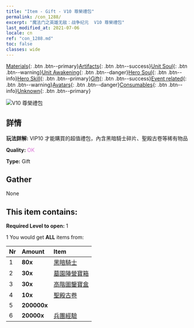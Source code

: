 ```yaml
---
title: "Item - Gift - V10 尊榮禮包"
permalink: /con_1288/
excerpt: "魔法门之英雄无敌：战争纪元  V10 尊榮禮包"
last_modified_at: 2021-07-06
locale: cn
ref: "con_1288.md"
toc: false
classes: wide
---
```

 [Materials](/ItemsCN/){: .btn .btn--primary}[Artifacts](/ItemsCN/Artifacts/){: .btn .btn--success}[Unit Soul](/ItemsCN/UnitSoul/){: .btn .btn--warning}[Unit Awakening](/ItemsCN/UnitAwakening/){: .btn .btn--danger}[Hero Soul](/ItemsCN/HeroSoul/){: .btn .btn--info}[Hero Skill](/ItemsCN/HeroSkill/){: .btn .btn--primary}[Gift](/ItemsCN/Gift/){: .btn .btn--success}[Event related](/ItemsCN/Events/){: .btn .btn--warning}[Avatars](/ItemsCN/Avatars/){: .btn .btn--danger}[Consumables](/ItemsCN/Consumables/){: .btn .btn--info}[Unknown](/ItemsCN/Unknown/){: .btn .btn--primary}

 ![V10 尊榮禮包](/images/t/i_905010.png)

## 詳情
 **玩法詳解:** VIP10 才能購買的超值禮包，內含黑暗騎士碎片、聖殿古卷等稀有物品

 **Quality:** <span style="color: #DA70D6">OK</span>

 **Type:** Gift

## Gather

  None

## This item contains:

 **Required Level to open:** 1

 1 You would get **ALL** items  from:

  | Nr | Amount |     Item    |
  |:---|:-------|:------------|
  | 1 |  **80x** | [黑暗騎士](/cn/Items/unt_213/) |  | 
  | 2 |  **30x** | [墓園陣營寶箱](/cn/Items/con_1271/) |  | 
  | 3 |  **30x** | [高階圖鑒寶盒](/cn/Items/con_760/) |  | 
  | 4 |  **10x** | [聖殿古卷](/cn/Items/con_697/) |  | 
  | 5 |  **200000x** | <i class="fas fa-coins"/> |  | 
  | 6 |  **20000x** | [兵團經驗](/cn/Items/con_902/) |  | 
